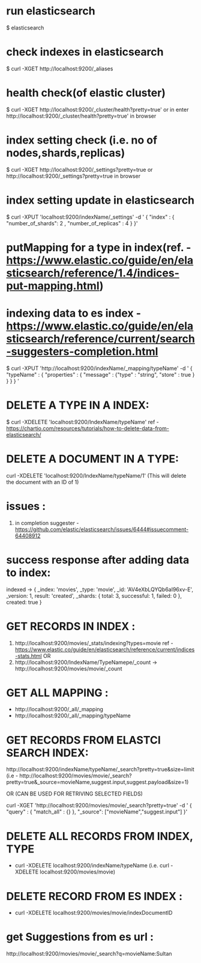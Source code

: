 # run elasticsearch
$ elasticsearch
# check indexes in elasticsearch
$ curl -XGET http://localhost:9200/_aliases
# health check(of elastic cluster)
$  curl -XGET http://localhost:9200/_cluster/health?pretty=true' or in enter    http://localhost:9200/_cluster/health?pretty=true' in browser

# index setting check (i.e. no of nodes,shards,replicas)
$ curl -XGET http://localhost:9200/_settings?pretty=true or http://localhost:9200/_settings?pretty=true in browser
# index setting update in elasticsearch
$ curl -XPUT 'localhost:9200/indexName/_settings' -d '
{
  "index" : {
    "number_of_shards": 2 ,
    "number_of_replicas" : 4
  }
}'

# putMapping for a type in index(ref. - https://www.elastic.co/guide/en/elasticsearch/reference/1.4/indices-put-mapping.html)
# indexing data to es index -https://www.elastic.co/guide/en/elasticsearch/reference/current/search-suggesters-completion.html

$ curl -XPUT 'http://localhost:9200/indexName/_mapping/typeName' -d '
{
    "typeName" : {
        "properties" : {
            "message" : {"type" : "string", "store" : true }
        }
    }
}
'

# DELETE A TYPE IN A INDEX:
$ curl -XDELETE 'localhost:9200/IndexName/typeName'
ref - https://chartio.com/resources/tutorials/how-to-delete-data-from-elasticsearch/

# DELETE A DOCUMENT IN A TYPE:
curl -XDELETE 'localhost:9200/IndexName/typeName/1' (This will delete the document with an ID of 1)

# issues :
 1) in completion suggester - https://github.com/elastic/elasticsearch/issues/6444#issuecomment-64408912


 # success response after adding data to index:

 indexed -> { _index: 'movies',
  _type: 'movie',
  _id: 'AV4eXbLQYQb6aI96xv-E',
  _version: 1,
  result: 'created',
  _shards: { total: 3, successful: 1, failed: 0 },
  created: true }


# GET RECORDS IN INDEX :
 1) http://localhost:9200/movies/_stats/indexing?types=movie
ref - https://www.elastic.co/guide/en/elasticsearch/reference/current/indices-stats.html OR
2) http://localhost:9200/IndexName/TypeNamepe/_count -> http://localhost:9200/movies/movie/_count

# GET ALL MAPPING :
 - http://localhost:9200/_all/_mapping
 - http://localhost:9200/_all/_mapping/typeName

# GET RECORDS FROM ELASTCI SEARCH INDEX:
http://localhost:9200/indexName/typeName/_search?pretty=true&size=limit
(i.e - http://localhost:9200/movies/movie/_search?pretty=true&_source=movieName,suggest.input,suggest.payload&size=1)

OR  (CAN BE USED FOR RETRIVING SELECTED FIELDS)

curl -XGET 'http://localhost:9200/movies/movie/_search?pretty=true' -d '
{
    "query" : {
        "match_all" : {}
    },
    "_source": ["movieName","suggest.input"]
}'

# DELETE ALL RECORDS FROM INDEX, TYPE
- curl -XDELETE localhost:9200/indexName/typeName
(i.e. curl -XDELETE localhost:9200/movies/movie)

# DELETE RECORD FROM ES INDEX :
 - curl -XDELETE localhost:9200/movies/movie/indexDocumentID


# get Suggestions from es url :
http://localhost:9200/movies/movie/_search?q=movieName:Sultan
